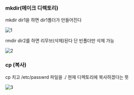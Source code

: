 
### mkdir(메이크 디렉토리)

mkdir dir1을 하면 dir1폴더가 만들어진다

![1](https://github.com/fxzz/CentOS/assets/3148006/79dbe62a-c920-40b1-baf9-45f0bff6daf2)


rmdir dir2를 하면 리무브(삭제)된다 단 빈폴더만 삭제 가능

![2](https://github.com/fxzz/CentOS/assets/3148006/71b7147b-c009-45b7-b3aa-64c031f591ce)


### cp (복사)

cp 치고 /etc/passwrd 파일을 ./ 현재 디렉토리에 복사하겠다는 뜻

![3](https://github.com/fxzz/CentOS/assets/3148006/dbe9034c-7a7b-4418-876c-b906295099b4)

